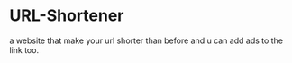 # URL-Shortener
a website that make your url shorter than before and u can add ads to the link too.
